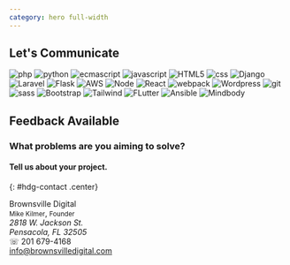 ```yaml
---
category: hero full-width
---
```


<section id="hero">

  <h1>Let's Communicate</h1>

</section>
<section id="toolset">
  <div class=tools markdown=1>

  ![php](images/devtools/PHP-logo.svg) ![python](images/devtools/python-powered-w.svg) ![ecmascript](images/devtools/es2015-ecmascript-logo.svg) ![javascript](images/devtools/Unofficial_JavaScript_logo_2.svg) ![HTML5](images/devtools/HTML5_logo_and_wordmark.svg) ![css](images/devtools/CSS3_logo_and_wordmark.svg) ![Django](images/devtools/Django_logo.svg) ![Laravel](images/devtools/Laravel.svg) ![Flask](images/devtools/Flask_logo.svg) ![AWS](images/devtools/Amazon_Web_Services_Logo.svg) ![Node](images/devtools/Node.js_logo.svg) ![React](images/devtools/React-icon.svg) ![webpack](images/devtools/logo-on-white-bg.svg) ![Wordpress](images/devtools/WordPress_logo.svg) ![git](images/devtools/Git-logo.svg) ![sass](images/devtools/Sass_Logo_Color.svg) ![Bootstrap](images/devtools/Bootstrap_logo.svg) ![Tailwind](images/devtools/Tailwind_CSS_Logo.svg) ![FLutter](images/devtools/Google-flutter-logo.svg) ![Ansible](images/devtools/Ansible_logo.svg) ![Mindbody](images/devtools/Mindbody.svg)

  </div>

</section>

<section markdown=1 class="bg-secondary contact">
<a name="contact" class="section"></a>

## Feedback Available

### What problems are you aiming to solve?

#### Tell us about your project.
{: #hdg-contact .center}
  <div class="contact-info">
    <div itemscope itemtype="https://schema.org/Organization">
      <span itemprop="name">Brownsville Digital</span>
    </div>
    <div itemscope itemtype="https://schema.org/Person">
      <span itemprop="name" style="font-size: smaller;">Mike Kilmer</span>,
      <span itemprop="jobTitle" style="font-size: smaller;">Founder</span>
      <address itemprop="address" itemscope itemtype="https://schema.org/PostalAddress">
        <span itemprop="streetAddress">
          2818 W. Jackson St.
        </span><br>
        <span itemprop="addressLocality">Pensacola</span>,
        <span itemprop="addressRegion">FL</span>
        <span itemprop="postalCode">32505</span>
      </address>
      ☏ <span itemprop="telephone">201 679-4168</span><br>
      <a href="mailto:info@brownsvilledigital.com" itemprop="email">info@brownsvilledigital.com</a>
    </div>
  </div>
</section>
